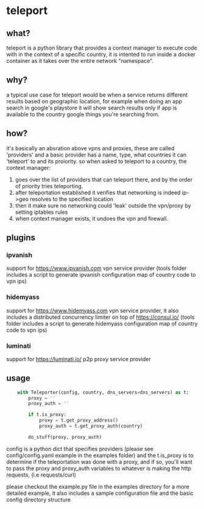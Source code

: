 # teleport

## what?

teleport is a python library that provides a context manager to execute code with in the context of a specific country, it is intented to run inside a docker container as it takes over the entire network "namespace".

## why?

a typical use case for teleport would be when a service returns different results based on geographic location, for example when doing an app search in google's playstore it will show search results only if app is available to the country google things you're searching from.

## how?

it's basically an absration above vpns and proxies, these are called 'providers' and a basic provider has a name, type, what countries it can 'teleport' to and its proiority. so when asked to teleport to a country, the context manager:

1. goes over the list of providers that can teleport there, and by the order of priority tries teleporting. 
2. after teleportation established it verifies that networking is indeed ip->geo resolves to the specified location
3. then it make sure no networking could 'leak' outside the vpn/proxy by setting iptables rules
4. when context manager exists, it undoes the vpn and firewall.

## plugins

### ipvanish

support for https://www.ipvanish.com vpn service provider (tools folder includes a script to generate ipvanish configuration map of country code to vpn ips)

### hidemyass

support for https://www.hidemyass.com vpn service provider, it also includes a distributed concurrency limiter on top of https://consul.io/ (tools folder includes a script to generate hidemyass configuration map of country code to vpn ips)

### luminati

support for https://luminati.io/ p2p proxy service provider

## usage

```python
    with Teleporter(config, country, dns_servers=dns_servers) as t:
        proxy = ''
        proxy_auth = ''

        if t.is_proxy:
            proxy = t.get_proxy_address()
            proxy_auth = t.get_proxy_auth(country)

        do_stuff(proxy, proxy_auth)
```

config is a python dict that specifies providers (please see config/config.yaml example in the examples folder) and the t.is_proxy is to determine if the teleportation was done with a proxy, and if so, you'll want to pass the proxy and proxy_auth variables to whatever is making the http requests, (i.e requests/curl)

please checkout the example.py file in the examples directory for a more detailed example, it also includes a sample configuration file and the basic config directory structure
